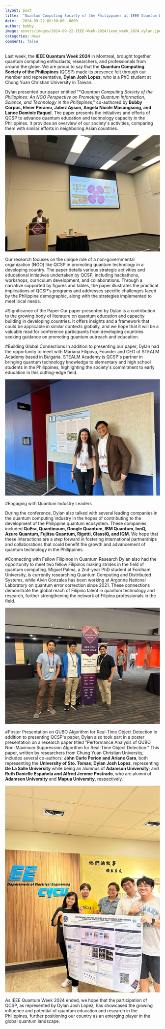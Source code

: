 ```yaml
---
layout: post
title:  "Quantum Computing Society of the Philippines at IEEE Quantum Week 2024 in Montreal"
date:   2024-09-22 08:30:00 -0800
author: bobby
image: assets/images/2024-09-22-IEEE-Week-2024/ieee_week_2024_dylan.jpeg
categories: News
comments: false
---
```


Last week, the **IEEE Quantum Week 2024** in Montreal, brought together quantum computing enthusiasts, researchers, and professionals from around the globe. We are proud to say that the **Quantum Computing Society of the Philippines** (QCSP) made its presence felt through our member and representative, **Dylan Josh Lopez**, who is a PhD student at Chung Yuan Christian University in Taiwan.

Dylan presented our paper entitled "**Quantum Computing Society of the Philippines: An NGO Perspective on Promoting Quantum Information, Science, and Technology in the Philippines*," co-authored by **Bobby Corpus, Elmer Peramo, Jabez Ayson, Angela Nicole Masongsong, and Lance Dominic Raquel**. The paper presents the initiatives and efforts of QCSP to advance quantum education and technology capacity in the Philippines. It provides an overview of our society's activities, comparing them with similar efforts in neighboring Asian countries.

![](/assets/images/2024-09-22-IEEE-Week-2024/ieee_week_2024_dylan.jpeg)

Our research focuses on the unique role of a non-governmental organization (NGO) like QCSP in promoting quantum technology in a developing country. The paper details various strategic activities and educational initiatives undertaken by QCSP, including hackathons, workshops, curriculum development, and collaborations. Through a narrative supported by figures and tables, the paper illustrates the practical implications of QCSP's programs and addresses specific challenges faced by the Philippine demographic, along with the strategies implemented to meet local needs.

#Significance of the Paper
Our paper presented by Dylan is a contribution to the growing body of literature on quantum education and capacity building in developing countries. It offers insights and a framework that could be applicable in similar contexts globally, and we hope that it will be a valuable read for conference participants from developing countries seeking guidance on promoting quantum outreach and education.

#Building Global Connections
In addition to presenting our paper, Dylan had the opportunity to meet with Mariana Filipova, Founder and CEO of STEALM Academy based in Bulgaria. STEALM Academy is QCSP's partner in bringing quantum technology knowledge to elementary and high school students in the Philippines, highlighting the society's commitment to early education in this cutting-edge field.

![](/assets/images/2024-09-22-IEEE-Week-2024/ieee_week_mariana.jpg)

#Engaging with Quantum Industry Leaders

During the conference, Dylan also talked with several leading companies in the quantum computing industry in the hopes of contributing to the development of the Philippine quantum ecosystem. These companies included **QuEra, Quantinuum, Google Quantum, IBM Quantum, IonQ, Azure Quantum, Fujitsu Quantum, Rigetti, ClassiQ, and IQM**. We hope that these interactions are a step forward in fostering international partnerships and collaborations that could benefit the growth and advancement of quantum technology in the Philippines.

#Connecting with Fellow Filipinos in Quantum Research
Dylan also had the opportunity to meet two fellow Filipinos making strides in the field of quantum computing. Miguel Palma, a 2nd-year PhD student at Fordham University, is currently researching Quantum Computing and Distributed Systems, while Alvin Gonzales has been working at Argonne National Laboratory on quantum error correction since 2021. These connections demonstrate the global reach of Filipino talent in quantum technology and research, further strengthening the network of Filipino professionals in the field.

![](/assets/images/2024-09-22-IEEE-Week-2024/ieee_week_filipinos.jpg)

#Poster Presentation on QUBO Algorithm for Real-Time Object Detection
In addition to presenting QCSP's paper, Dylan also took part in a poster presentation on a research paper titled "Performance Analysis of QUBO Non-Maximum Suppression Algorithm for Real-Time Object Detection." This paper, written by researchers from Chung Yuan Christian University, includes several co-authors: **John Carlo Perion and Ariane Gara**, both representing the **University of Sto. Tomas**; **Dylan Josh Lopez**, representing **De La Salle University** while being an alumnus of **Adamson University**; and **Ruth Danielle Española and Alfred Jerome Postrado**, who are alumni of **Adamson University** and **Mapua University**, respectively.

![](/assets/images/2024-09-22-IEEE-Week-2024/ieee_week_filipinos_taiwan.jpg)

As IEEE Quantum Week 2024 ended, we hope that the participation of QCSP, as represented by Dylan Josh Lopez, has showcased the growing influence and potential of quantum education and research in the Philippines, further positioning our country as an emerging player in the global quantum landscape.



